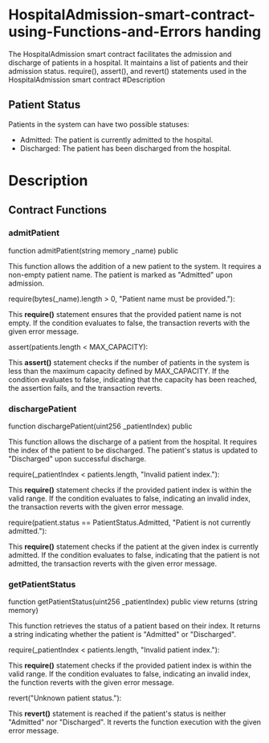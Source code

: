 # HospitalAdmission-smart-contract-using-Functions-and-Errors handing 
The HospitalAdmission smart contract facilitates the admission and discharge of patients in a hospital. It maintains a list of patients and their admission status.
require(), assert(), and revert() statements used in the HospitalAdmission smart contract
#Description
## Patient Status
Patients in the system can have two possible statuses:
- Admitted: The patient is currently admitted to the hospital.
- Discharged: The patient has been discharged from the hospital.
# Description
## Contract Functions
### admitPatient
function admitPatient(string memory _name) public

This function allows the addition of a new patient to the system. It requires a non-empty patient name. The patient is marked as "Admitted" upon admission.

require(bytes(_name).length > 0, "Patient name must be provided."):

This **require()** statement ensures that the provided patient name is not empty. If the condition evaluates to false, the transaction reverts with the given error message.

assert(patients.length < MAX_CAPACITY): 

This **assert()** statement checks if the number of patients in the system is less than the maximum capacity defined by MAX_CAPACITY. If the condition evaluates to false, indicating that the capacity has been reached, the assertion fails, and the transaction reverts.

### dischargePatient

function dischargePatient(uint256 _patientIndex) public

This function allows the discharge of a patient from the hospital. It requires the index of the patient to be discharged. The patient's status is updated to "Discharged" upon successful discharge.

require(_patientIndex < patients.length, "Invalid patient index."): 

This **require()** statement checks if the provided patient index is within the valid range. If the condition evaluates to false, indicating an invalid index, the transaction reverts with the given error message.

require(patient.status == PatientStatus.Admitted, "Patient is not currently admitted."): 

This **require()** statement checks if the patient at the given index is currently admitted. If the condition evaluates to false, indicating that the patient is not admitted, the transaction reverts with the given error message.

### getPatientStatus

function getPatientStatus(uint256 _patientIndex) public view returns (string memory)

This function retrieves the status of a patient based on their index. It returns a string indicating whether the patient is "Admitted" or "Discharged".

require(_patientIndex < patients.length, "Invalid patient index."): 

This **require()** statement checks if the provided patient index is within the valid range. If the condition evaluates to false, indicating an invalid index, the function reverts with the given error message.

revert("Unknown patient status."):

This **revert()** statement is reached if the patient's status is neither "Admitted" nor "Discharged". It reverts the function execution with the given error message.
